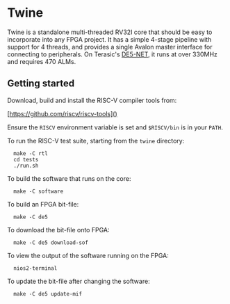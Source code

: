 # Twine

Twine is a standalone multi-threaded RV32I core that should be easy to
incorporate into any FPGA project.  It has a simple 4-stage pipeline
with support for 4 threads, and provides a single Avalon master
interface for connecting to peripherals.  On Terasic's
[DE5-NET](http://de5-net.terasic.com), it runs at over 330MHz and
requires 470 ALMs.

## Getting started

Download, build and install the RISC-V compiler tools from:

  [https://github.com/riscv/riscv-tools]()

Ensure the `RISCV` environment variable is set and `$RISCV/bin` is in
your `PATH`.

To run the RISC-V test suite, starting from the `twine` directory:

```
  make -C rtl
  cd tests
  ./run.sh
```

To build the software that runs on the core:

```
  make -C software
```

To build an FPGA bit-file:

```
  make -C de5
```

To download the bit-file onto FPGA:

```
  make -C de5 download-sof
```

To view the output of the software running on the FPGA:

```
  nios2-terminal
```

To update the bit-file after changing the software:

```
  make -C de5 update-mif
```
